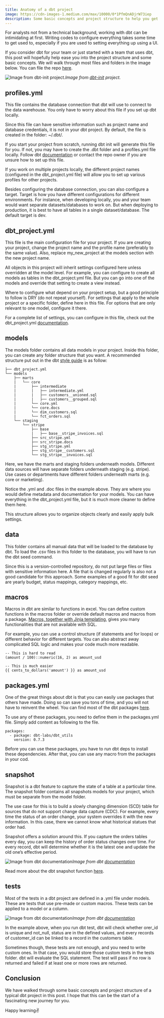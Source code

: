 ```yaml
---
title: Anatomy of a dbt project
image: https://cdn-images-1.medium.com/max/10000/0*1PfmQnADjrW73iep
description: Some basic concepts and project structure to help you get started with a dbt project.
---
```


For analysts not from a technical background, working with dbt can be intimidating at first. Writing codes to configure everything takes some time to get used to, especially if you are used to setting everything up using a UI.

If you consider dbt for your team or just started with a team that uses dbt, this post will hopefully help ease you into the project structure and some basic concepts. We will walk through most files and folders in the image below. You can file the repo [here](https://github.com/dbt-labs/dbt-init/tree/master/starter-project).

![Image from [dbt-init](https://github.com/dbt-labs/dbt-init/tree/master/starter-project) project.](https://cdn-images-1.medium.com/max/2480/1*bgUI3LTLdY19EFRwSyZh1A.png)*Image from [dbt-init](https://github.com/dbt-labs/dbt-init/tree/master/starter-project) project.*

## profiles.yml

This file contains the database connection that dbt will use to connect to the data warehouse. You only have to worry about this file if you set up dbt locally.

Since this file can have sensitive information such as project name and database credentials, it is not in your dbt project. By default, the file is created in the folder: ~/.dbt/.

If you start your project from scratch, running dbt init will generate this file for you. If not, you may have to create the .dbt folder and a profiles.yml file locally. Follow dbt [documentation](https://docs.getdbt.com/dbt-cli/configure-your-profile) or contact the repo owner if you are unsure how to set up this file.

If you work on multiple projects locally, the different project names (configured in the dbt_project.yml file) will allow you to set up various profiles for other projects.

Besides configuring the database connection, you can also configure a target. Target is how you have different configurations for different environments. For instance, when developing locally, you and your team would want separate datasets/databases to work on. But when deploying to production, it is best to have all tables in a single dataset/database. The default target is dev.

## dbt_project.yml

This file is the main configuration file for your project. If you are creating your project, change the project name and the profile name (preferably to the same value). Also, replace my_new_project at the models section with the new project name.

All objects in this project will inherit settings configured here unless overridden at the model level. For example, you can configure to create all models as tables in the dbt_project.yml file. But you can go into one of the models and override that setting to create a view instead.

Where to configure what depend on your project setup, but a good principle to follow is DRY (do not repeat yourself). For settings that apply to the whole project or a specific folder, define here in this file. For options that are only relevant to one model, configure it there.

For a complete list of settings, you can configure in this file, check out the dbt_project.yml [documentation](https://docs.getdbt.com/reference/dbt_project.yml).

## models

The models folder contains all data models in your project. Inside this folder, you can create any folder structure that you want. A recommended structure put out in the dbt [style guide](https://github.com/dbt-labs/corp/blob/master/dbt_style_guide.md) is as follow:

    ├── dbt_project.yml
    └── models
        ├── marts
        |   └── core
        |       ├── intermediate
        |       |   ├── intermediate.yml
        |       |   ├── customers__unioned.sql
        |       |   ├── customers__grouped.sql
        |       └── core.yml
        |       └── core.docs
        |       └── dim_customers.sql
        |       └── fct_orders.sql
        └── staging
            └── stripe
                ├── base
                |   ├── base__stripe_invoices.sql
                ├── src_stripe.yml
                ├── src_stripe.docs
                ├── stg_stripe.yml
                ├── stg_stripe__customers.sql
                └── stg_stripe__invoices.sql

Here, we have the marts and staging folders underneath models. Different data sources will have separate folders underneath staging (e.g. stripe). Use cases or departments have different folders underneath marts (e.g. core or marketing).

Notice the .yml and .doc files in the example above. They are where you would define metadata and documentation for your models. You can have everything in the dbt_project.yml file, but it is much more cleaner to define them here.

This structure allows you to organize objects clearly and easily apply bulk settings.

## data

This folder contains all manual data that will be loaded to the database by dbt. To load the .csv files in this folder to the database, you will have to run the dbt seed command.

Since this is a version-controlled repository, do not put large files or files with sensitive information here. A file that is changed regularly is also not a good candidate for this approach. Some examples of a good fit for dbt seed are yearly budget, status mappings, category mappings, etc.

## macros

Macros in dbt are similar to functions in excel. You can define custom functions in the macros folder or override default macros and macros from a package. [Macros, together with Jinja templating](https://docs.getdbt.com/docs/building-a-dbt-project/jinja-macros), gives you many functionalities that are not available with SQL.

For example, you can use a control structure (if statements and for loops) or different behavior for different targets. You can also abstract away complicated SQL logic and makes your code much more readable.

    -- This is hard to read
    (amount / 100)::numeric(16, 2) as amount_usd

    -- This is much easier
    {{ cents_to_dollars('amount') }} as amount_usd

## packages.yml

One of the great things about dbt is that you can easily use packages that others have made. Doing so can save you tons of time, and you will not have to reinvent the wheel. You can find most of the dbt packages [here](https://hub.getdbt.com/).

To use any of these packages, you need to define them in the packages.yml file. Simply add content as following to the file.

    packages:
      - package: dbt-labs/dbt_utils
        version: 0.7.3

Before you can use these packages, you have to run dbt deps to install these dependencies. After that, you can use any macro from the packages in your cod.

## snapshot

Snapshot is a dbt feature to capture the state of a table at a particular time. The snapshot folder contains all snapshots models for your project, which must be separate from the model folder.

The use case for this is to build a slowly changing dimension (SCD) table for sources that do not support change data capture (CDC). For example, every time the status of an order change, your system overrides it with the new information. In this case, there we cannot know what historical statues that order had.

Snapshot offers a solution around this. If you capture the orders tables every day, you can keep the history of order status changes over time. For every record, dbt will determine whether it is the latest one and update the old one’s effective period.

![Image from dbt [documentation](https://docs.getdbt.com/docs/building-a-dbt-project/snapshots)](https://cdn-images-1.medium.com/max/2000/1*UenQCtO0h2WLAWW5lK67DQ.png)*Image from dbt [documentation](https://docs.getdbt.com/docs/building-a-dbt-project/snapshots)*

Read more about the dbt snapshot function [here](https://docs.getdbt.com/docs/building-a-dbt-project/snapshots).

## tests

Most of the tests in a dbt project are defined in a .yml file under models. These are tests that use pre-made or custom macros. These tests can be applied to a model or a column.

![Image from dbt [documentation](https://docs.getdbt.com/docs/building-a-dbt-project/tests)](https://cdn-images-1.medium.com/max/2000/1*65vBHGQB1CXpJMrtRwsY3A.png)*Image from dbt [documentation](https://docs.getdbt.com/docs/building-a-dbt-project/tests)*

In the example above, when you run dbt test, dbt will check whether orer_id is unique and not_null, status are in the defined values, and every records of customer_id can be linked to a record in the customers table.

Sometimes though, these tests are not enough, and you need to write custom ones. In that case, you would store those custom tests in the tests folder. dbt will evaluate the SQL statement. The test will pass if no row is returned and failed if at least one or more rows are returned.

## Conclusion

We have walked through some basic concepts and project structure of a typical dbt project in this post. I hope that this can be the start of a fascinating new journey for you.

Happy learning✌️
